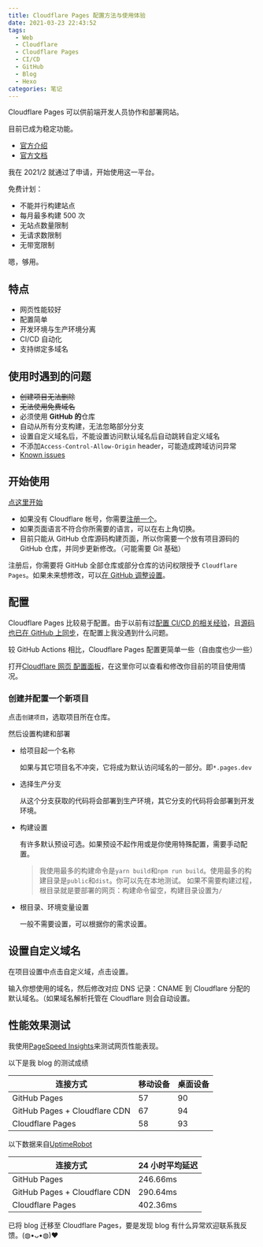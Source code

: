 ```yaml
---
title: Cloudflare Pages 配置方法与使用体验
date: 2021-03-23 22:43:52
tags:
  - Web
  - Cloudflare
  - Cloudflare Pages
  - CI/CD
  - GitHub
  - Blog
  - Hexo
categories: 笔记
---
```


Cloudflare Pages 可以供前端开发人员协作和部署网站。

<!-- more -->

目前已成为稳定功能。

- [官方介绍](https://pages.cloudflare.com)
- [官方文档](https://developers.cloudflare.com/pages/)

我在 2021/2 就通过了申请，开始使用这一平台。

免费计划：

- 不能并行构建站点
- 每月最多构建 500 次
- 无站点数量限制
- 无请求数限制
- 无带宽限制

嗯，够用。

## 特点

- 网页性能较好
- 配置简单
- 开发环境与生产环境分离
- CI/CD 自动化
- 支持绑定多域名

## 使用时遇到的问题

- ~~创建项目无法删除~~
- ~~无法使用免费域名~~
- 必须使用 **GitHub 的**仓库
- 自动从所有分支构建，无法忽略部分分支
- 设置自定义域名后，不能设置访问默认域名后自动跳转自定义域名
- 不添加`Access-Control-Allow-Origin` header，可能造成跨域访问异常
- [Known issues](https://developers.cloudflare.com/pages/platform/known-issues)

## 开始使用

[点这里开始](https://dash.cloudflare.com/?to=/:account/pages)

- 如果没有 Cloudflare 帐号，你需要[注册一个](https://dash.cloudflare.com/sign-up)。
- 如果页面语言不符合你所需要的语言，可以在右上角切换。
- 目前只能从 GitHub 仓库源码构建页面，所以你需要一个放有项目源码的 GitHub 仓库，并同步更新修改。（可能需要 Git 基础）

注册后，你需要将 GitHub 全部仓库或部分仓库的访问权限授予 `Cloudflare Pages`。如果未来想修改，可以[在 GitHub 调整设置](https://github.com/settings/installations)。

## 配置

Cloudflare Pages 比较易于配置。由于以前有过[配置 CI/CD 的相关经验](/2020/github-actions-hexo/)，且[源码也已在 GitHub 上同步](https://github.com/Misaka13514/blog)，在配置上我没遇到什么问题。

较 GitHub Actions 相比，Cloudflare Pages 配置更简单一些（自由度也少一些）

打开[Cloudflare 网页 配置面板](https://dash.cloudflare.com/?to=/:account/pages)，在这里你可以查看和修改你目前的项目使用情况。

### 创建并配置一个新项目

点击`创建项目`，选取项目所在仓库。

然后设置构建和部署

- 给项目起一个名称

  如果与其它项目名不冲突，它将成为默认访问域名的一部分。即`*.pages.dev`

- 选择生产分支

  从这个分支获取的代码将会部署到生产环境，其它分支的代码将会部署到开发环境。

- 构建设置

  有许多默认预设可选。如果预设不起作用或是你使用特殊配置，需要手动配置。

  > 我使用最多的构建命令是`yarn build`和`npm run build`。使用最多的构建目录是`public`和`dist`。你可以先在本地测试。
  > 如果不需要构建过程，根目录就是要部署的网页：构建命令留空，构建目录设置为`/`

- 根目录、环境变量设置

  一般不需要设置，可以根据你的需求设置。

## 设置自定义域名

在项目设置中点击自定义域，点击设置。

输入你想使用的域名，然后修改对应 DNS 记录：CNAME 到 Cloudflare 分配的默认域名。（如果域名解析托管在 Cloudflare 则会自动设置。

## 性能效果测试

我使用[PageSpeed Insights](https://developers.google.com/speed/pagespeed/insights/)来测试网页性能表现。

以下是我 blog 的测试成绩

| 连接方式 | 移动设备 | 桌面设备 |
| -- | -- | -- |
| GitHub Pages                  | 57       | 90       |
| GitHub Pages + Cloudflare CDN | 67       | 94       |
| Cloudflare Pages              | 58       | 93       |

以下数据来自[UptimeRobot](https://uptimerobot.com)

| 连接方式 | 24 小时平均延迟 |
| -- | -- |
| GitHub Pages                  | 246.66ms        |
| GitHub Pages + Cloudflare CDN | 290.64ms        |
| Cloudflare Pages              | 402.36ms        |

已将 blog 迁移至 Cloudflare Pages，要是发现 blog 有什么异常欢迎联系我反馈。(◍•ᴗ•◍)❤
